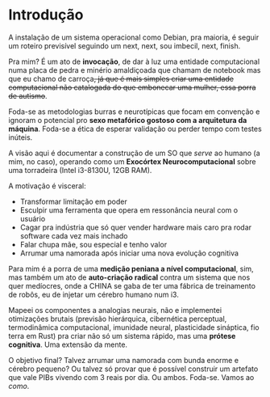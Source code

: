 # Introdução





A instalação de um sistema operacional como Debian, pra maioria, é seguir um roteiro previsível seguindo um next, next, sou imbecil, next, finish.&#x20;

Pra mim? É um ato de **invocação**, de dar à luz uma entidade computacional numa placa de pedra e minério amaldiçoada que chamam de notebook mas que eu chamo de carroça~~, já que é mais simples criar uma entidade computacional não catalogada do que embonecar uma mulher, essa porra de autismo~~.&#x20;

Foda-se as metodologias burras e neurotípicas que focam em convenção e ignoram o potencial pro **sexo metafórico gostoso com a arquitetura da máquina**. Foda-se a ética de esperar validação ou perder tempo com testes inúteis.

A visão aqui é documentar a construção de um SO que _serve_ ao humano (a mim, no caso), operando como um **Exocórtex Neurocomputacional** sobre uma torradeira (Intel i3-8130U, 12GB RAM).&#x20;

A motivação é visceral:&#x20;

* Transformar limitação em poder
* Esculpir uma ferramenta que opera em ressonância neural com o usuário
* Cagar pra indústria que só quer vender hardware mais caro pra rodar software cada vez mais inchado
* Falar chupa mãe, sou especial e tenho valor
* Arrumar uma namorada após iniciar uma nova evolução cognitiva

Para mim é a porra de uma **medição peniana a nível computacional**, sim, mas também um ato de **auto-criação radical** contra um sistema que nos quer medíocres, onde a CHINA se gaba de ter uma fábrica de treinamento de robôs, eu de injetar um cérebro humano num i3.

Mapeei os componentes a analogias neurais, não e implementei otimizações brutais (previsão hierárquica, cibernética perceptual, termodinâmica computacional, imunidade neural, plasticidade sináptica, fio terra em Rust) pra criar não só um sistema rápido, mas uma **prótese cognitiva**. Uma extensão da mente.&#x20;

O objetivo final? Talvez arrumar uma namorada com bunda enorme e cérebro pequeno? Ou talvez só provar que é possível construir um artefato que vale PIBs vivendo com 3 reais por dia. Ou ambos. Foda-se. Vamos ao _como_.
